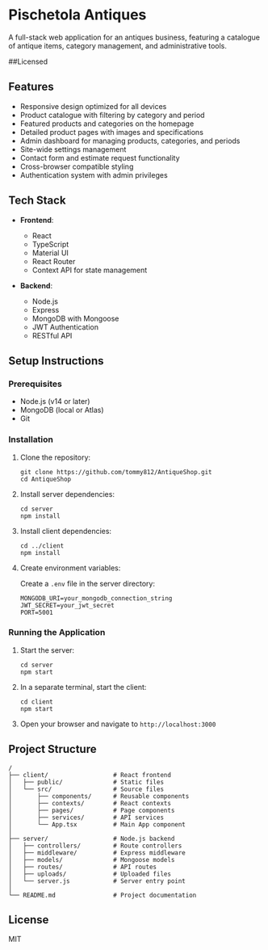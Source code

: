 # Pischetola Antiques

A full-stack web application for an antiques business, featuring a catalogue of antique items, category management, and administrative tools.

##Licensed

## Features

- Responsive design optimized for all devices
- Product catalogue with filtering by category and period
- Featured products and categories on the homepage
- Detailed product pages with images and specifications
- Admin dashboard for managing products, categories, and periods
- Site-wide settings management
- Contact form and estimate request functionality
- Cross-browser compatible styling
- Authentication system with admin privileges

## Tech Stack

- **Frontend**:
  - React 
  - TypeScript
  - Material UI
  - React Router
  - Context API for state management

- **Backend**:
  - Node.js
  - Express
  - MongoDB with Mongoose
  - JWT Authentication
  - RESTful API

## Setup Instructions

### Prerequisites

- Node.js (v14 or later)
- MongoDB (local or Atlas)
- Git

### Installation

1. Clone the repository:
   ```
   git clone https://github.com/tommy812/AntiqueShop.git
   cd AntiqueShop
   ```

2. Install server dependencies:
   ```
   cd server
   npm install
   ```

3. Install client dependencies:
   ```
   cd ../client
   npm install
   ```

4. Create environment variables:
   
   Create a `.env` file in the server directory:
   ```
   MONGODB_URI=your_mongodb_connection_string
   JWT_SECRET=your_jwt_secret
   PORT=5001
   ```

### Running the Application

1. Start the server:
   ```
   cd server
   npm start
   ```

2. In a separate terminal, start the client:
   ```
   cd client
   npm start
   ```

3. Open your browser and navigate to `http://localhost:3000`

## Project Structure

```
/
├── client/                  # React frontend
│   ├── public/              # Static files
│   └── src/                 # Source files
│       ├── components/      # Reusable components
│       ├── contexts/        # React contexts
│       ├── pages/           # Page components
│       ├── services/        # API services
│       └── App.tsx          # Main App component
│
├── server/                  # Node.js backend
│   ├── controllers/         # Route controllers
│   ├── middleware/          # Express middleware
│   ├── models/              # Mongoose models
│   ├── routes/              # API routes
│   ├── uploads/             # Uploaded files
│   └── server.js            # Server entry point
│
└── README.md                # Project documentation
```

## License

MIT 
